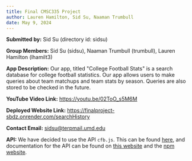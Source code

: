 ```yaml
---
title: Final CMSC335 Project
author: Lauren Hamilton, Sid Su, Naaman Trumbull
date: May 9, 2024
---
```


**Submitted by:** Sid Su (directory id: sidsu)

**Group Members:** Sid Su (sidsu), Naaman Trumbull (trumbull), Lauren Hamilton (lhamilt3)

**App Description:** 
Our app, titled "College Football Stats" is a search database for college football statistics. Our app allows 
users to make queries about team matchups and team stats by season. Queries are also stored to be checked in the future. 

**YouTube Video Link:** https://youtu.be/02ToO_s5M6M

**Deployed Website Link:** https://finalproject-sbdz.onrender.com/searchHistory

**Contact Email:** sidsu@terpmail.umd.edu

**API:** We have decided to use the API `cfb.js`. This can be found [here](https://collegefootballdata.com/), and documentation for the API can be found on [this website](https://api.collegefootballdata.com/api/docs/?url=/api-docs.json) and the [npm website](https://www.npmjs.com/package/cfb.js?activeTab=readme).

